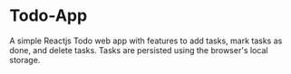 # Todo-App
A simple Reactjs Todo web app with features to add tasks, mark tasks as done, and delete tasks. Tasks are persisted using the browser's local storage.

